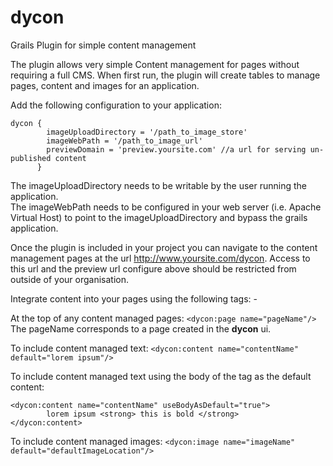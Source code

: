 dycon
=====

Grails Plugin for simple content management

The plugin allows very simple Content management for pages without requiring a full CMS. When first run, 
the plugin will create tables to manage pages, content and images for an application.

Add the following configuration to your application:

```
dycon { 
        imageUploadDirectory = '/path_to_image_store'
        imageWebPath = '/path_to_image_url'
        previewDomain = 'preview.yoursite.com' //a url for serving un-published content
      }
```
The imageUploadDirectory needs to be writable by the user running the application.<br/>
The imageWebPath needs to be configured in your web server (i.e. Apache Virtual Host) to point to the imageUploadDirectory and
bypass the grails application.

Once the plugin is included in your project you can navigate to the content management pages at the url http://www.yoursite.com/dycon. 
Access to this url and the preview url configure above should be restricted from outside of your organisation.

Integrate content into your pages using the following tags: -

At the top of any content managed pages:  ```<dycon:page name="pageName"/>``` The pageName corresponds to a page created
in the <strong>dycon</strong> ui.

To include content managed text: ```<dycon:content name="contentName" default="lorem ipsum"/>```

To include content managed text using the body of the tag as the default content:

```
<dycon:content name="contentName" useBodyAsDefault="true">
        lorem ipsum <strong> this is bold </strong>
</dycon:content>
```


To include content managed images: ```<dycon:image name="imageName" default="defaultImageLocation"/>```



